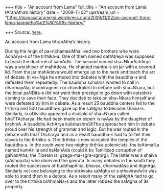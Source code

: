 +++
title = "An account from Lama"
full_title = "An account from Lama tAranAtha’s history"
date = "2009-11-02"
upstream_url = "https://manasataramgini.wordpress.com/2009/11/02/an-account-from-lama-taranatha%e2%80%99s-history/"

+++
Source: [here](https://manasataramgini.wordpress.com/2009/11/02/an-account-from-lama-taranatha%e2%80%99s-history/).

An account from Lama tAranAtha’s history

During the reign of pa\~nchamasiMha lived two brothers who were AchArya-s of the tIrthika-a. One of them named dattAtreya was supposed to teach the doctrine of samAdhi. The second named sha\~NkarAchArya was a worshiper of mahAdeva. He chanted mantra-s on jar with a covered lid. From the jar mahAdeva would emerge up to the neck and teach the art of debate. In va\~Nga he entered into debates with the bauddha-s and defeated them repeatedly. The bauddha scholars wanted to call in dharmapAla, chandragomin or chandrakIrti to debate with sha\~Nkara, but the local paNDita-s did not want their prestige to go down with outsiders coming to save their face. They decided to take on sha\~Nkara himself and were defeated by him in debate. As a result 25 bauddha centers fell to the tIrthika and 500 bauddha-s gave up the saMgha to become shaiva-s. Similarly, in oDivisha appeared a disciple of sha\~Nkara called bhaTTAcharya. He had been made an expert in nyAya by the daughter of brahmA. A bauddha AchArya kulishashreShTha approached him in debate proud over his strength of grammar and logic. But he was routed in the debate with bhaTTAcharya and as a result bauddha-s had to forfeit their slaves to the tIrthika-s. The tIrthika-s now occupied the temples of the bauddha-s. In the south were two mighty tIrthika polemicists, the brAhmaNa named kumArlIla and kaNanAda (could it be Tamilized corruption of gaNanAtha; the Tibetan is: gzegs-ma-sgra-sgrorg). The latter was a shaiva (pAshupata) who observed the govrata. In many debates in the south they routed the successors of buddhapAlita, bhavya, dharmadAsa and dignAga. Similarly not one belonging to the shrAvaka saMgha or a sthaviravAdin was able to stand them in a debate. As a result many of the saMghA had to go over to the tIrthika brAhmaNa-s and the latter robbed the saMgha of its property.

